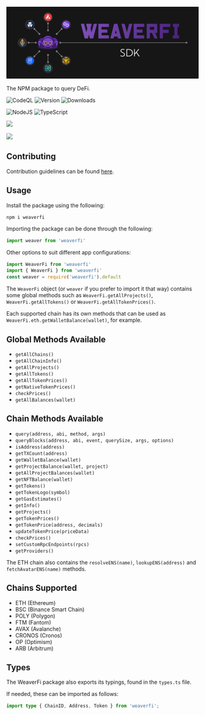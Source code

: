 ![WeaverFi Banner][banner]

The NPM package to query DeFi.

![CodeQL](https://github.com/WeaverFi/weaverfi/actions/workflows/codeql-analysis.yml/badge.svg)
![Version](https://img.shields.io/github/package-json/v/WeaverFi/weaverfi)
![Downloads](https://img.shields.io/npm/dw/weaverfi)

![NodeJS](https://img.shields.io/badge/node.js-6DA55F?style=for-the-badge&logo=node.js&logoColor=white)
![TypeScript](https://img.shields.io/badge/typescript-%23007ACC.svg?style=for-the-badge&logo=typescript&logoColor=white)

[<img src="https://img.shields.io/twitter/follow/weaver_fi?style=social" />](https://twitter.com/weaver_fi)

[<img width="150px" src="https://user-images.githubusercontent.com/3408362/174302052-6757cf66-f454-4298-b150-2df023ab69e8.png" />](https://discord.com/invite/DzADcq7y75)

## Contributing

Contribution guidelines can be found [here](CONTRIBUTING.md).

[banner]: /Banner.png "WeaverFi"

## Usage

Install the package using the following:

```
npm i weaverfi
```

Importing the package can be done through the following:

```ts
import weaver from 'weaverfi'
```

Other options to suit different app configurations:

```ts
import WeaverFi from 'weaverfi'
import { WeaverFi } from 'weaverfi'
const weaver = require('weaverfi').default
```

The `WeaverFi` object (or `weaver` if you prefer to import it that way) contains some global methods such as `WeaverFi.getAllProjects()`, `WeaverFi.getAllTokens()` or `WeaverFi.getAllTokenPrices()`.

Each supported chain has its own methods that can be used as `WeaverFi.eth.getWalletBalance(wallet)`, for example.

## Global Methods Available

- `getAllChains()`
- `getAllChainInfo()`
- `getAllProjects()`
- `getAllTokens()`
- `getAllTokenPrices()`
- `getNativeTokenPrices()`
- `checkPrices()`
- `getAllBalances(wallet)`

## Chain Methods Available

- `query(address, abi, method, args)`
- `queryBlocks(address, abi, event, querySize, args, options)`
- `isAddress(address)`
- `getTXCount(address)`
- `getWalletBalance(wallet)`
- `getProjectBalance(wallet, project)`
- `getAllProjectBalances(wallet)`
- `getNFTBalance(wallet)`
- `getTokens()`
- `getTokenLogo(symbol)`
- `getGasEstimates()`
- `getInfo()`
- `getProjects()`
- `getTokenPrices()`
- `getTokenPrice(address, decimals)`
- `updateTokenPrice(priceData)`
- `checkPrices()`
- `setCustomRpcEndpoints(rpcs)`
- `getProviders()`

The ETH chain also contains the `resolveENS(name)`, `lookupENS(address)` and `fetchAvatarENS(name)` methods.

## Chains Supported

- ETH (Ethereum)
- BSC (Binance Smart Chain)
- POLY (Polygon)
- FTM (Fantom)
- AVAX (Avalanche)
- CRONOS (Cronos)
- OP (Optimism)
- ARB (Arbitrum)

## Types

The WeaverFi package also exports its typings, found in the `types.ts` file.

If needed, these can be imported as follows:

```ts
import type { ChainID, Address, Token } from 'weaverfi';
```

